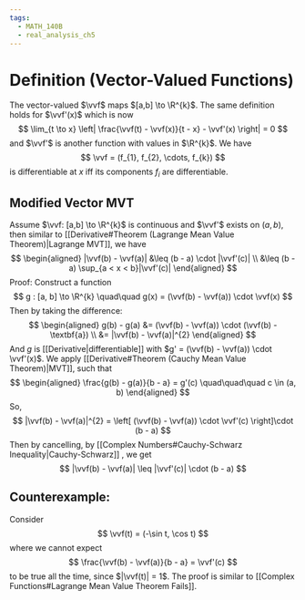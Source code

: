 ```yaml
---
tags:
  - MATH_140B
  - real_analysis_ch5
---
```

# Definition (Vector-Valued Functions)
The vector-valued $\vvf$ maps $[a,b] \to \R^{k}$. The same definition holds for $\vvf'(x)$ which is now
$$
\lim_{t \to x} \left| \frac{\vvf(t) - \vvf(x)}{t - x} - \vvf'(x) \right| = 0
$$
and $\vvf'$ is another function with values in $\R^{k}$. We have 
$$
\vvf = (f_{1}, f_{2}, \cdots, f_{k})
$$
is differentiable at $x$ iff its components $f_{i}$ are differentiable. 

## Modified Vector MVT
Assume $\vvf: [a,b] \to \R^{k}$ is continuous and $\vvf'$ exists on $(a,b)$, then similar to [[Derivative#Theorem (Lagrange Mean Value Theorem)|Lagrange MVT]], we have 
$$
\begin{aligned}
|\vvf(b) - \vvf(a)| 
&\leq (b - a) \cdot |\vvf'(c)| \\
&\leq (b - a) \sup_{a < x < b}|\vvf'(c)|
\end{aligned}
$$
Proof:
Construct a function
$$
g : [a, b] \to \R^{k} \quad\quad g(x) = (\vvf(b) - \vvf(a)) \cdot \vvf(x)
$$
Then by taking the difference:
$$
\begin{aligned}
g(b) - g(a) 
&= (\vvf(b) - \vvf(a)) \cdot (\vvf(b) - \textbf{a}) \\ 
&= |\vvf(b) - \vvf(a)|^{2}
\end{aligned}
$$
And $g$ is [[Derivative|differentiable]] with $g' = (\vvf(b) - \vvf(a)) \cdot \vvf'(x)$. We apply [[Derivative#Theorem (Cauchy Mean Value Theorem)|MVT]], such that 
$$
\begin{aligned}
\frac{g(b) - g(a)}{b - a} = g'(c) \quad\quad\quad c \in (a, b)
\end{aligned}
$$
So, 
$$
|\vvf(b) - \vvf(a)|^{2} = \left[ (\vvf(b) - \vvf(a)) \cdot \vvf'(c) \right]\cdot (b - a)
$$
Then by cancelling, by [[Complex Numbers#Cauchy-Schwarz Inequality|Cauchy-Schwarz]] , we get 
$$
|\vvf(b) - \vvf(a)| \leq |\vvf'(c)| \cdot (b - a)
$$
## Counterexample:
Consider 
$$
\vvf(t) = (-\sin t, \cos t)
$$
where we cannot expect 
$$
\frac{\vvf(b) - \vvf(a)}{b - a} = \vvf'(c)
$$
to be true all the time, since $|\vvf(t)| = 1$. The proof is similar to [[Complex Functions#Lagrange Mean Value Theorem Fails]].  


